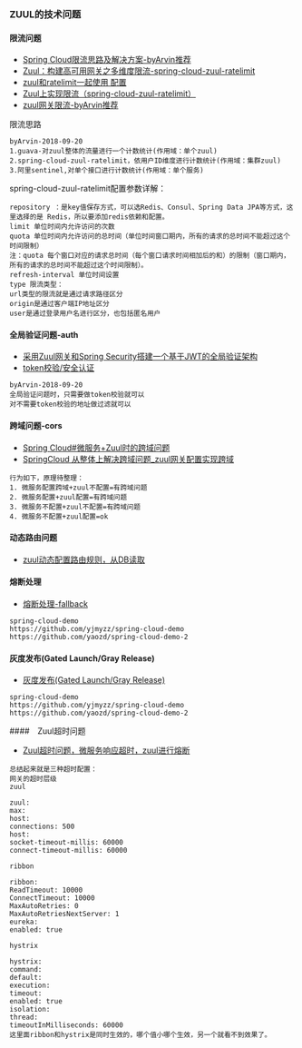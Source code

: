 ### ZUUL的技术问题

#### 限流问题
- [Spring Cloud限流思路及解决方案-byArvin推荐](https://www.cnblogs.com/xifenglou/p/8519700.html)
- [Zuul：构建高可用网关之多维度限流-spring-cloud-zuul-ratelimit](https://www.jianshu.com/p/681c3b368eed)
- [zuul和ratelimit一起使用 配置](https://blog.csdn.net/weixin_40066829/article/details/79456806)
- [Zuul上实现限流（spring-cloud-zuul-ratelimit）](https://www.jianshu.com/p/d165e12df1da)
- [zuul网关限流-byArvin推荐](https://blog.csdn.net/SHIYUN123zw/article/details/82315252)

限流思路
```
byArvin-2018-09-20
1.guava-对zuul整体的流量进行一个计数统计(作用域：单个zuul)
2.spring-cloud-zuul-ratelimit，依用户ID维度进行计数统计(作用域：集群zuul)
3.阿里sentinel,对单个接口进行计数统计(作用域：单个服务)
```
spring-cloud-zuul-ratelimit配置参数详解：
```
repository ：是key值保存方式，可以选Redis、Consul、Spring Data JPA等方式，这里选择的是 Redis，所以要添加redis依赖和配置。
limit 单位时间内允许访问的次数
quota 单位时间内允许访问的总时间（单位时间窗口期内，所有的请求的总时间不能超过这个时间限制）
注：quota 每个窗口对应的请求总时间（每个窗口请求时间相加后的和）的限制（窗口期内，所有的请求的总时间不能超过这个时间限制）。
refresh-interval 单位时间设置
type 限流类型：
url类型的限流就是通过请求路径区分
origin是通过客户端IP地址区分
user是通过登录用户名进行区分，也包括匿名用户
```

#### 全局验证问题-auth
- [采用Zuul网关和Spring Security搭建一个基于JWT的全局验证架构](https://blog.csdn.net/daijinmingcn/article/details/79261610)
- [token校验/安全认证](http://www.cnblogs.com/yjmyzz/p/spring-cloud-zuul-demo.html#)

```
byArvin-2018-09-20
全局验证问题时，只需要做token校验就可以
对不需要token校验的地址做过滤就可以
```

#### 跨域问题-cors
- [Spring Cloud#微服务+Zuul时的跨域问题](https://blog.csdn.net/xichenguan/article/details/77394779)
- [SpringCloud 从整体上解决跨域问题_zuul网关配置实现跨域](https://blog.csdn.net/lidew521/article/details/82625296)

```
行为如下，原理待整理： 
1. 微服务配置跨域+zuul不配置=有跨域问题 
2. 微服务配置+zuul配置=有跨域问题 
3. 微服务不配置+zuul不配置=有跨域问题 
4. 微服务不配置+zuul配置=ok
```
#### 动态路由问题
- [zuul动态配置路由规则，从DB读取](https://blog.csdn.net/hxpjava1/article/details/78304003)

#### 熔断处理
- [熔断处理-fallback](http://www.cnblogs.com/yjmyzz/p/spring-cloud-zuul-demo.html)

```
spring-cloud-demo
https://github.com/yjmyzz/spring-cloud-demo
https://github.com/yaozd/spring-cloud-demo-2
```
#### 灰度发布(Gated Launch/Gray Release)
- [灰度发布(Gated Launch/Gray Release)](http://www.cnblogs.com/yjmyzz/p/spring-cloud-zuul-demo.html#)

```
spring-cloud-demo
https://github.com/yjmyzz/spring-cloud-demo
https://github.com/yaozd/spring-cloud-demo-2
```
####　Zuul超时问题
- [Zuul超时问题，微服务响应超时，zuul进行熔断](https://blog.csdn.net/tianyaleixiaowu/article/details/78772269)

```
总结起来就是三种超时配置： 
网关的超时层级 
zuul

zuul: 
max: 
host: 
connections: 500 
host: 
socket-timeout-millis: 60000 
connect-timeout-millis: 60000

ribbon

ribbon: 
ReadTimeout: 10000 
ConnectTimeout: 10000 
MaxAutoRetries: 0 
MaxAutoRetriesNextServer: 1 
eureka: 
enabled: true

hystrix

hystrix: 
command: 
default: 
execution: 
timeout: 
enabled: true 
isolation: 
thread: 
timeoutInMilliseconds: 60000 
这里面ribbon和hystrix是同时生效的，哪个值小哪个生效，另一个就看不到效果了。
```


